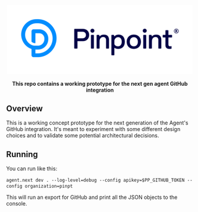 <div align="center">
	<img width="500" src=".github/logo.svg" alt="pinpt-logo">
</div>

<p align="center" color="#6a737d">
	<strong>This repo contains a working prototype for the next gen agent GitHub integration</strong>
</p>


## Overview

This is a working concept prototype for the next generation of the Agent's GitHub integration.  It's meant to experiment with some different design choices and to validate some potential architectural decisions.

## Running

You can run like this:

```
agent.next dev . --log-level=debug --config apikey=$PP_GITHUB_TOKEN --config organization=pinpt
```

This will run an export for GitHub and print all the JSON objects to the console.
